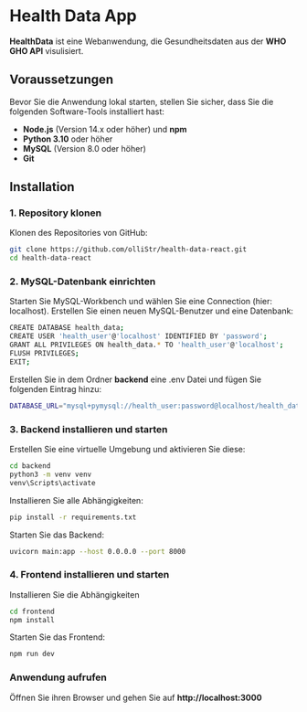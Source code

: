 # Health Data App

**HealthData** ist eine Webanwendung, die Gesundheitsdaten aus der **WHO GHO API** visulisiert.

## Voraussetzungen

Bevor Sie die Anwendung lokal starten, stellen Sie sicher, dass Sie die folgenden Software-Tools installiert hast:

- **Node.js** (Version 14.x oder höher) und **npm**
- **Python 3.10** oder höher
- **MySQL** (Version 8.0 oder höher)
- **Git**

## Installation

### 1. Repository klonen

Klonen des Repositories von GitHub:

```bash
git clone https://github.com/olliStr/health-data-react.git
cd health-data-react
```

### 2. MySQL-Datenbank einrichten

Starten Sie MySQL-Workbench und wählen Sie eine Connection (hier: localhost). Erstellen Sie einen neuen MySQL-Benutzer und eine Datenbank:

```bash
CREATE DATABASE health_data;
CREATE USER 'health_user'@'localhost' IDENTIFIED BY 'password';
GRANT ALL PRIVILEGES ON health_data.* TO 'health_user'@'localhost';
FLUSH PRIVILEGES;
EXIT;
```

Erstellen Sie in dem Ordner **backend** eine .env Datei und fügen Sie folgenden Eintrag hinzu:

```bash
DATABASE_URL="mysql+pymysql://health_user:password@localhost/health_data"
```

### 3. Backend installieren und starten

Erstellen Sie eine virtuelle Umgebung und aktivieren Sie diese:

```bash
cd backend
python3 -m venv venv
venv\Scripts\activate
```

Installieren Sie alle Abhängigkeiten:

```bash
pip install -r requirements.txt
```

Starten Sie das Backend:

```bash
uvicorn main:app --host 0.0.0.0 --port 8000
```

### 4. Frontend installieren und starten

Installieren Sie die Abhängigkeiten

```bash
cd frontend
npm install
```

Starten Sie das Frontend:

```bash
npm run dev
```

### Anwendung aufrufen

Öffnen Sie ihren Browser und gehen Sie auf **http://localhost:3000**